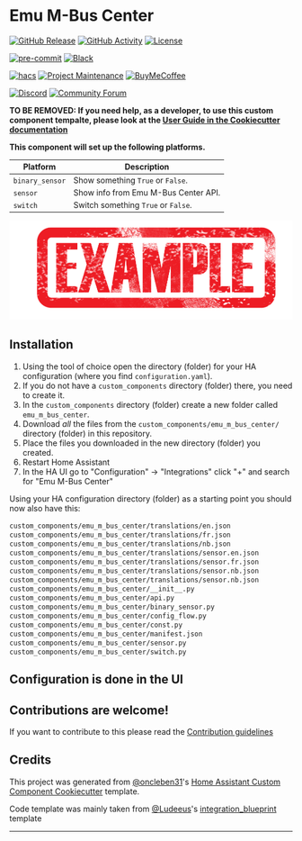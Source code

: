 # Emu M-Bus Center

[![GitHub Release][releases-shield]][releases]
[![GitHub Activity][commits-shield]][commits]
[![License][license-shield]](LICENSE)

[![pre-commit][pre-commit-shield]][pre-commit]
[![Black][black-shield]][black]

[![hacs][hacsbadge]][hacs]
[![Project Maintenance][maintenance-shield]][user_profile]
[![BuyMeCoffee][buymecoffeebadge]][buymecoffee]

[![Discord][discord-shield]][discord]
[![Community Forum][forum-shield]][forum]

**TO BE REMOVED: If you need help, as a developer, to use this custom component tempalte,
please look at the [User Guide in the Cookiecutter documentation](https://cookiecutter-homeassistant-custom-component.readthedocs.io/en/stable/quickstart.html)**

**This component will set up the following platforms.**

| Platform        | Description                          |
| --------------- | ------------------------------------ |
| `binary_sensor` | Show something `True` or `False`.    |
| `sensor`        | Show info from Emu M-Bus Center API. |
| `switch`        | Switch something `True` or `False`.  |

![example][exampleimg]

## Installation

1. Using the tool of choice open the directory (folder) for your HA configuration (where you find `configuration.yaml`).
2. If you do not have a `custom_components` directory (folder) there, you need to create it.
3. In the `custom_components` directory (folder) create a new folder called `emu_m_bus_center`.
4. Download _all_ the files from the `custom_components/emu_m_bus_center/` directory (folder) in this repository.
5. Place the files you downloaded in the new directory (folder) you created.
6. Restart Home Assistant
7. In the HA UI go to "Configuration" -> "Integrations" click "+" and search for "Emu M-Bus Center"

Using your HA configuration directory (folder) as a starting point you should now also have this:

```text
custom_components/emu_m_bus_center/translations/en.json
custom_components/emu_m_bus_center/translations/fr.json
custom_components/emu_m_bus_center/translations/nb.json
custom_components/emu_m_bus_center/translations/sensor.en.json
custom_components/emu_m_bus_center/translations/sensor.fr.json
custom_components/emu_m_bus_center/translations/sensor.nb.json
custom_components/emu_m_bus_center/translations/sensor.nb.json
custom_components/emu_m_bus_center/__init__.py
custom_components/emu_m_bus_center/api.py
custom_components/emu_m_bus_center/binary_sensor.py
custom_components/emu_m_bus_center/config_flow.py
custom_components/emu_m_bus_center/const.py
custom_components/emu_m_bus_center/manifest.json
custom_components/emu_m_bus_center/sensor.py
custom_components/emu_m_bus_center/switch.py
```

## Configuration is done in the UI

<!---->

## Contributions are welcome!

If you want to contribute to this please read the [Contribution guidelines](CONTRIBUTING.md)

## Credits

This project was generated from [@oncleben31](https://github.com/oncleben31)'s [Home Assistant Custom Component Cookiecutter](https://github.com/oncleben31/cookiecutter-homeassistant-custom-component) template.

Code template was mainly taken from [@Ludeeus](https://github.com/ludeeus)'s [integration_blueprint][integration_blueprint] template

---

[integration_blueprint]: https://github.com/custom-components/integration_blueprint
[black]: https://github.com/psf/black
[black-shield]: https://img.shields.io/badge/code%20style-black-000000.svg?style=for-the-badge
[buymecoffee]: https://www.buymeacoffee.com/redlukas
[buymecoffeebadge]: https://img.shields.io/badge/buy%20me%20a%20coffee-donate-yellow.svg?style=for-the-badge
[commits-shield]: https://img.shields.io/github/commit-activity/y/redlukas/emu_mbus_center.svg?style=for-the-badge
[commits]: https://github.com/redlukas/emu_mbus_center/commits/main
[hacs]: https://hacs.xyz
[hacsbadge]: https://img.shields.io/badge/HACS-Custom-orange.svg?style=for-the-badge
[discord]: https://discord.gg/Qa5fW2R
[discord-shield]: https://img.shields.io/discord/330944238910963714.svg?style=for-the-badge
[exampleimg]: example.png
[forum-shield]: https://img.shields.io/badge/community-forum-brightgreen.svg?style=for-the-badge
[forum]: https://community.home-assistant.io/
[license-shield]: https://img.shields.io/github/license/redlukas/emu_mbus_center.svg?style=for-the-badge
[maintenance-shield]: https://img.shields.io/badge/maintainer-%40redlukas-blue.svg?style=for-the-badge
[pre-commit]: https://github.com/pre-commit/pre-commit
[pre-commit-shield]: https://img.shields.io/badge/pre--commit-enabled-brightgreen?style=for-the-badge
[releases-shield]: https://img.shields.io/github/release/redlukas/emu_mbus_center.svg?style=for-the-badge
[releases]: https://github.com/redlukas/emu_mbus_center/releases
[user_profile]: https://github.com/redlukas
